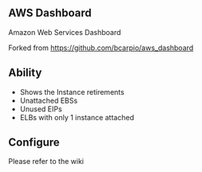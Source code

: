 ## AWS Dashboard

Amazon Web Services Dashboard

Forked from https://github.com/bcarpio/aws_dashboard

## Ability

* Shows the Instance retirements
* Unattached EBSs
* Unused EIPs
* ELBs with only 1 instance attached

## Configure

Please refer to the wiki
